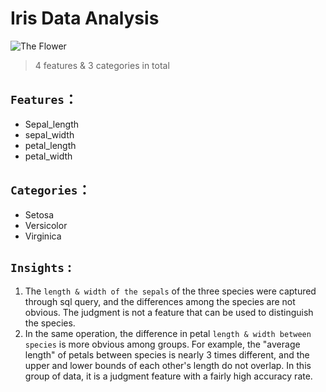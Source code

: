 # Iris Data Analysis

![The Flower](file:///Users/jerrysmac/Desktop/Screen%20Shot%202021-03-17%20at%205.35.05%20PM.png)

> 4 features & 3 categories in total
## `Features`：
* Sepal_length  
* sepal_width  
* petal_length  
* petal_width  
## `Categories`：
* Setosa 
* Versicolor
* Virginica

## `Insights` :
 1. The `length & width of the sepals` of the three species were captured through sql query, and the differences among the species are not obvious. The judgment is not a feature that can be used to distinguish the species.
 2. In the same operation, the difference in petal `length & width between species` is more obvious among groups. For example, the "average length" of petals between species is nearly 3 times different, and the upper and lower bounds of each other's length do not overlap. In this group of data, it is a judgment feature with a fairly high accuracy rate.


